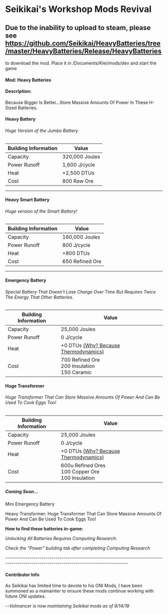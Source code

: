 # Seikikai's Workshop Mods Revival

## Due to the inability to upload to steam, please see https://github.com/Seikikai/HeavyBatteries/tree/master/HeavyBatteries/Release/HeavyBatteries
to download the mod. Place it in /Documents/Klei/mods/dev and start the game

#### Mod: Heavy Batteries

#### Description:  

  Because Bigger Is Better...Store Massive Amounts Of Power In These H-Sized Batteries.



#### Heavy Battery

###### 	Huge Version of the Jumbo Battery

| Building Information | Value          |
| -------------------- | -------------- |
| Capacity             | 320,000 Joules |
| Power Runoff         | 1,600 J/cycle  |
| Heat                 | +2,500 DTUs    |
| Cost                 | 800 Raw Ore    |

------



#### Heavy Smart Battery

###### 	Huge version of the Smart Battery!

| Building Information | Value           |
| -------------------- | --------------- |
| Capacity             | 160,000 Joules  |
| Power Runoff         | 800 J/cycle     |
| Heat                 | +800 DTUs       |
| Cost                 | 650 Refined Ore |

------

#### Emergency Battery 

###### 	Special Battery That Doesn't Lose Charge Over Time But Requires Twice The Energy That Other Batteries.

| Building Information | Value                                                |
| -------------------- | ---------------------------------------------------- |
| Capacity             | 25,000 Joules                                        |
| Power Runoff         | 0 J/cycle                                            |
| Heat                 | +0 DTUs <u>(Why? Because Thermodynamics)</u>         |
| Cost                 | 700 Refined Ore<br />200 Insulation<br />150 Ceramic |



#### Huge Transformer

######   Huge Transformer That Can Store Massive Amounts Of Power And Can Be Used To Cook Eggs Too!

| Building Information | Value                                                      |
| -------------------- | ---------------------------------------------------------- |
| Capacity             | 25,000 Joules                                              |
| Power Runoff         | 0 J/cycle                                                  |
| Heat                 | +0 DTUs <u>(Why? Because Thermodynamics)</u>               |
| Cost                 | 600u Refined Ores <br />100 Copper Ore<br />100 Insulation |







##### Coming Soon...

Mini Emergency Battery

Heavy Transformer:
Huge Transformer That Can Store Massive Amounts Of Power And Can Be Used To Cook Eggs Too!

**How to find these batteries in-game:**

*Unlocking All Batteries Requires Computing Research.*  

*Check the "Power" building tab after completing Computing Research*

\-------------------------------------------------------------------------------------------------------------------------------------------



#### Contributor Info 

As Seikikai has limited time to devote to his ONI Mods, I have been summoned as a mainainter to ensure these mods continue working with future ONI updates. 

--*Volmancer is now maintaining Seikikai mods as of 9/14/19* 
